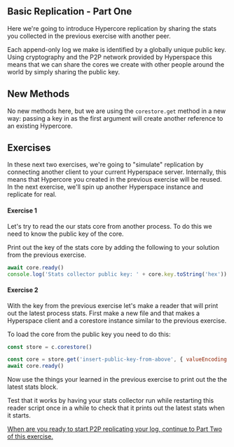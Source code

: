 ## Basic Replication - Part One

Here we're going to introduce Hypercore replication by sharing the stats you collected in the previous exercise with another peer.

Each append-only log we make is identified by a globally unique public key. Using cryptography and the P2P network provided by Hyperspace this means that we can share the cores we create with other people around the world by simply sharing the public key.

## New Methods
No new methods here, but we are using the `corestore.get` method in a new way: passing a key in as the first argument will create another reference to an existing Hypercore.

## Exercises

In these next two exercises, we're going to "simulate" replication by connecting another client to your current Hyperspace server. Internally, this means that Hypercore you created in the previous exercise will be reused. In the next exercise, we'll spin up another Hyperspace instance and replicate for real.

#### Exercise 1

Let's try to read the our stats core from another process. To do this we need to know the public key of the core.

Print out the key of the stats core by adding the following to your solution from the previous exercise.

```js
await core.ready()
console.log('Stats collector public key: ' + core.key.toString('hex'))
```

#### Exercise 2

With the key from the previous exercise let's make a reader that will print out the latest process stats.
First make a new file and that makes a Hyperspace client and a corestore instance similar to the previous exercise.

To load the core from the public key you need to do this:

```js
const store = c.corestore()

const core = store.get('insert-public-key-from-above', { valueEncoding: 'json' })
await core.ready()
```

Now use the things your learned in the previous exercise to print out the the latest stats block.

Test that it works by having your stats collector run while restarting this reader script once in a while
to check that it prints out the latest stats when it starts.

[When are you ready to start P2P replicating your log, continue to Part Two of this exercise.](04b.md)
